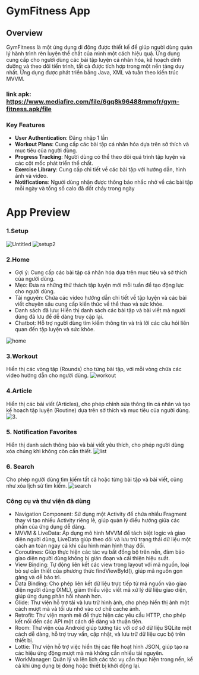 # GymFitness App
## Overview
GymFitness là một ứng dụng di động được thiết kế để giúp người dùng quản lý hành trình rèn luyện thể chất của mình một cách hiệu quả. Ứng dụng cung cấp cho người dùng các bài tập luyện cá nhân hóa, kế hoạch dinh dưỡng và theo dõi tiến trình, tất cả được tích hợp trong một nền tảng duy nhất. Ứng dụng được phát triển bằng Java, XML và tuân theo kiến trúc MVVM.
###  link apk: https://www.mediafire.com/file/6gq8k96488mmofr/gym-fitness.apk/file
### Key Features
- **User Authentication**: Đăng nhập 1 lần
- **Workout Plans**: Cung cấp các bài tập cá nhân hóa dựa trên sở thích và mục tiêu của người dùng.
- **Progress Tracking**: Người dùng có thể theo dõi quá trình tập luyện và các cột mốc phát triển thể chất.
- **Exercise Library**: Cung cấp chi tiết về các bài tập với hướng dẫn, hình ảnh và video.
- **Notifications**: Người dùng nhận được thông báo nhắc nhở về các bài tập mỗi ngày và tổng số calo đã đốt cháy trong ngày
# App Preview
### 1.Setup
![Untitled](https://github.com/user-attachments/assets/0e34231f-ac7d-4364-9009-b91ea7a9dfc5)
![setup2](https://github.com/user-attachments/assets/58efe24d-9807-453f-8c35-8023d1c728a9)
### 2.Home

- Gợi ý: Cung cấp các bài tập cá nhân hóa dựa trên mục tiêu và sở thích của người dùng.
- Mẹo: Đưa ra những thử thách tập luyện mới mỗi tuần để tạo động lực cho người dùng.
- Tài nguyên: Chứa các video hướng dẫn chi tiết về tập luyện và các bài viết chuyên sâu cung cấp kiến thức về thể thao và sức khỏe.
- Danh sách đã lưu: Hiển thị danh sách các bài tập và bài viết mà người dùng đã lưu để dễ dàng truy cập lại.
- Chatbot: Hỗ trợ người dùng tìm kiếm thông tin và trả lời các câu hỏi liên quan đến tập luyện và sức khỏe.

![home](https://github.com/user-attachments/assets/46b30e1f-6e31-4eda-ba58-6f8beadd7b2b)
### 3.Workout 
Hiển thị các vòng tập (Rounds) cho từng bài tập, với mỗi vòng chứa các video hướng dẫn cho người dùng.
![workout](https://github.com/user-attachments/assets/d7f644ba-15c2-48d4-9d5c-ff1affe62639)

### 4.Article
Hiển thị các bài viết (Articles), cho phép chỉnh sửa thông tin cá nhân và tạo kế hoạch tập luyện (Routine) dựa trên sở thích và mục tiêu của người dùng.
![3](https://github.com/user-attachments/assets/caaac6e3-619d-4b6d-8bb6-ce80b09c07ef).
### 5. Notification Favorites
Hiển thị danh sách thông báo và bài viết yêu thích, cho phép người dùng xóa chúng khi không còn cần thiết.
![list](https://github.com/user-attachments/assets/08d61d25-db51-47df-be8b-45e0aeb59629)

### 6. Search
Cho phép người dùng tìm kiếm tất cả hoặc từng bài tập và bài viết, cũng như xóa lịch sử tìm kiếm.
![search](https://github.com/user-attachments/assets/3fd7868d-ed1e-4a8a-b02b-6e6e6a8aa515)



### Công cụ và thư viện đã dùng
- Navigation Component: Sử dụng một Activity để chứa nhiều Fragment thay vì tạo nhiều Activity riêng lẻ, giúp quản lý điều hướng giữa các phần của ứng dụng dễ dàng.
- MVVM & LiveData: Áp dụng mô hình MVVM để tách biệt logic và giao diện người dùng, LiveData giúp theo dõi và lưu trữ trạng thái dữ liệu một cách an toàn ngay cả khi cấu hình màn hình thay đổi.
- Coroutines: Giúp thực hiện các tác vụ bất đồng bộ trên nền, đảm bảo giao diện người dùng không bị gián đoạn và cải thiện hiệu suất.
- View Binding: Tự động liên kết các view trong layout với mã nguồn, loại bỏ sự cần thiết của phương thức findViewById(), giúp mã nguồn gọn gàng và dễ bảo trì.
- Data Binding: Cho phép liên kết dữ liệu trực tiếp từ mã nguồn vào giao diện người dùng (XML), giảm thiểu việc viết mã xử lý dữ liệu giao diện, giúp ứng dụng phản hồi nhanh hơn.
- Glide: Thư viện hỗ trợ tải và lưu trữ hình ảnh, cho phép hiển thị ảnh một cách mượt mà và tối ưu nhờ vào cơ chế cache ảnh.
- Retrofit: Thư viện mạnh mẽ để thực hiện các yêu cầu HTTP, cho phép kết nối đến các API một cách dễ dàng và thuận tiện.
- Room: Thư viện của Android giúp tương tác với cơ sở dữ liệu SQLite một cách dễ dàng, hỗ trợ truy vấn, cập nhật, và lưu trữ dữ liệu cục bộ trên thiết bị.
- Lottie: Thư viện hỗ trợ việc hiển thị các file hoạt hình JSON, giúp tạo ra các hiệu ứng động mượt mà mà không cần nhiều tài nguyên.
- WorkManager: Quản lý và lên lịch các tác vụ cần thực hiện trong nền, kể cả khi ứng dụng bị đóng hoặc thiết bị khởi động lại.







